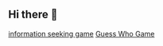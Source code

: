 ## Hi there 👋

[information seeking game](https://pmw5.github.io/pmw5/boxgame)
[Guess Who Game](https://pmw5.github.io/pmw5/GuessWho/GuessWho.html)
